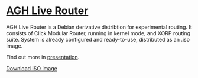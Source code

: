 [AGH Live Router](http://piotrjurkiewicz.github.com/agh-live-router/)
===============

AGH Live Router is a Debian derivative distribtion for experimental routing. It consists of Click Modular Router, running in kernel mode, and XORP routing suite. System is already configured and ready-to-use, distributed as an .iso image.

Find out more in [presentation](http://prezi.com/iez6ctgkd8dt/agh-live-router/).

[Download ISO image](http://pluton.kt.agh.edu.pl/~pjurkiewicz/agh-live-router.iso)
